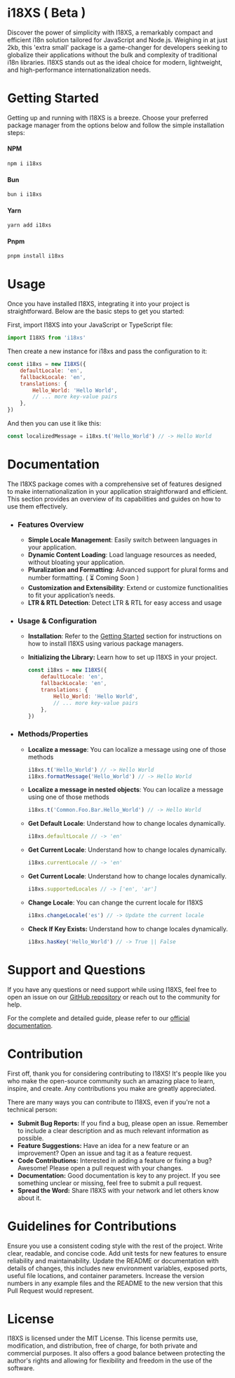 # i18XS ( Beta )

Discover the power of simplicity with I18XS, a remarkably compact and efficient i18n solution tailored for JavaScript and Node.js. Weighing in at just 2kb, this 'extra small' package is a game-changer for developers seeking to globalize their applications without the bulk and complexity of traditional i18n libraries. I18XS stands out as the ideal choice for modern, lightweight, and high-performance internationalization needs.

# Getting Started

Getting up and running with I18XS is a breeze. Choose your preferred package manager from the options below and follow the simple installation steps:

#### NPM

```bash
npm i i18xs
```

#### Bun

```bash
bun i i18xs
```

#### Yarn

```bash
yarn add i18xs
```

#### Pnpm

```bash
pnpm install i18xs
```

# Usage

Once you have installed I18XS, integrating it into your project is straightforward. Below are the basic steps to get you started:

First, import I18XS into your JavaScript or TypeScript file:

```javascript
import I18XS from 'i18xs'
```

Then create a new instance for i18xs and pass the configuration to it:

```javascript
const i18xs = new I18XS({
	defaultLocale: 'en',
	fallbackLocale: 'en',
	translations: {
		Hello_World: 'Hello World',
		// ... more key-value pairs
	},
})
```

And then you can use it like this:

```javascript
const localizedMessage = i18xs.t('Hello_World') // -> Hello World
```

# Documentation

The I18XS package comes with a comprehensive set of features designed to make internationalization in your application straightforward and efficient. This section provides an overview of its capabilities and guides on how to use them effectively.

-   ### Features Overview

    -   **Simple Locale Management**: Easily switch between languages in your application.
    -   **Dynamic Content Loading**: Load language resources as needed, without bloating your application.
    -   **Pluralization and Formatting**: Advanced support for plural forms and number formatting. ( ⏳ Coming Soon )
    -   **Customization and Extensibility**: Extend or customize functionalities to fit your application’s needs.
    -   **LTR & RTL Detection**: Detect LTR & RTL for easy access and usage

-   ### Usage & Configuration

    -   **Installation**: Refer to the [Getting Started](#getting-started) section for instructions on how to install I18XS using various package managers.

    -   **Initializing the Library:** Learn how to set up I18XS in your project.

        ```javascript
        const i18xs = new I18XS({
        	defaultLocale: 'en',
        	fallbackLocale: 'en',
        	translations: {
        		Hello_World: 'Hello World',
        		// ... more key-value pairs
        	},
        })
        ```

-   ### Methods/Properties

    -   **Localize a message**: You can localize a message using one of those methods

        ```javascript
        i18xs.t('Hello_World') // -> Hello World
        i18xs.formatMessage('Hello_World') // -> Hello World
        ```

    -   **Localize a message in nested objects**: You can localize a message using one of those methods

        ```javascript
        i18xs.t('Common.Foo.Bar.Hello_World') // -> Hello World
        ```

    -   **Get Default Locale**: Understand how to change locales dynamically.

        ```javascript
        i18xs.defaultLocale // -> 'en'
        ```

    -   **Get Current Locale**: Understand how to change locales dynamically.

        ```javascript
        i18xs.currentLocale // -> 'en'
        ```

    -   **Get Current Locale**: Understand how to change locales dynamically.

        ```javascript
        i18xs.supportedLocales // -> ['en', 'ar']
        ```

    -   **Change Locale**: You can change the current locale for I18XS

        ```javascript
        i18xs.changeLocale('es') // -> Update the current locale
        ```

    -   **Check If Key Exists:** Understand how to change locales dynamically.

        ```javascript
        i18xs.hasKey('Hello_World') // -> True || False
        ```

# Support and Questions

If you have any questions or need support while using I18XS, feel free to open an issue on our [GitHub repository](#link-to-repo) or reach out to the community for help.

For the complete and detailed guide, please refer to our [official documentation](#link-to-detailed-docs).

# Contribution

First off, thank you for considering contributing to I18XS! It's people like you who make the open-source community such an amazing place to learn, inspire, and create. Any contributions you make are greatly appreciated.

There are many ways you can contribute to I18XS, even if you're not a technical person:

-   **Submit Bug Reports:** If you find a bug, please open an issue. Remember to include a clear description and as much relevant information as possible.
-   **Feature Suggestions:** Have an idea for a new feature or an improvement? Open an issue and tag it as a feature request.
-   **Code Contributions:** Interested in adding a feature or fixing a bug? Awesome! Please open a pull request with your changes.
-   **Documentation:** Good documentation is key to any project. If you see something unclear or missing, feel free to submit a pull request.
-   **Spread the Word:** Share I18XS with your network and let others know about it.

# Guidelines for Contributions

Ensure you use a consistent coding style with the rest of the project.
Write clear, readable, and concise code.
Add unit tests for new features to ensure reliability and maintainability.
Update the README or documentation with details of changes, this includes new environment variables, exposed ports, useful file locations, and container parameters.
Increase the version numbers in any example files and the README to the new version that this Pull Request would represent.

# License

I18XS is licensed under the MIT License. This license permits use, modification, and distribution, free of charge, for both private and commercial purposes. It also offers a good balance between protecting the author's rights and allowing for flexibility and freedom in the use of the software.
